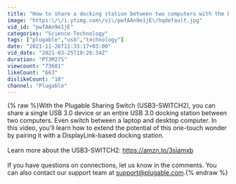 ```yaml
---
title: "How to share a docking station between two computers with the Plugable Sharing Switch"
image: "https:\/\/i.ytimg.com\/vi\/pwfAAn9e1jE\/hqdefault.jpg"
vid_id: "pwfAAn9e1jE"
categories: "Science-Technology"
tags: ["plugable","usb","technology"]
date: "2021-11-26T11:33:17+03:00"
vid_date: "2021-03-25T19:26:34Z"
duration: "PT3M27S"
viewcount: "73601"
likeCount: "663"
dislikeCount: "18"
channel: "Plugable"
---
```

{% raw %}With the Plugable Sharing Switch (USB3-SWITCH2), you can share a single USB 3.0 device or an entire USB 3.0 docking station between two computers. Even switch between a laptop and desktop computer. In this video, you'll learn how to extend the potential of this one-touch wonder by pairing it with a DisplayLink-based docking station. <br /><br />Learn more about the USB3-SWITCH2: <a rel="nofollow" target="blank" href="https://amzn.to/3siamxb">https://amzn.to/3siamxb</a><br /><br />If you have questions on connections, let us know in the comments. You can also contact our support team at support@plugable.com.{% endraw %}
